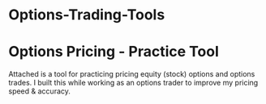 # Options-Trading-Tools

# Options Pricing - Practice Tool

Attached is a tool for practicing pricing equity (stock) options and options trades. I built this while working as an options trader to improve my pricing speed & accuracy.

